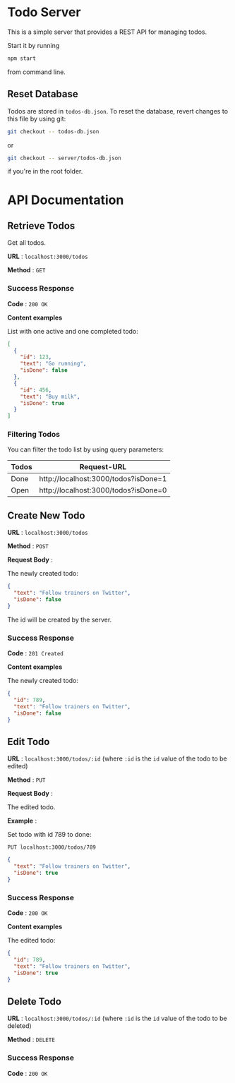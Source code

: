 # Todo Server

This is a simple server that provides a REST API for managing todos.

Start it by running

```bash
npm start
```

from command line.

## Reset Database

Todos are stored in `todos-db.json`. To reset the database, revert changes to this file by using git:

```bash
git checkout -- todos-db.json
```

or

```bash
git checkout -- server/todos-db.json
```

if you're in the root folder.

# API Documentation

## Retrieve Todos

Get all todos.

**URL** : `localhost:3000/todos`

**Method** : `GET`

### Success Response

**Code** : `200 OK`

**Content examples**

List with one active and one completed todo:

```json
[
  {
    "id": 123,
    "text": "Go running",
    "isDone": false
  },
  {
    "id": 456,
    "text": "Buy milk",
    "isDone": true
  }
]
```

### Filtering Todos

You can filter the todo list by using query parameters:

| Todos | Request-URL                          |
| ----- | ------------------------------------ |
| Done  | http://localhost:3000/todos?isDone=1 |
| Open  | http://localhost:3000/todos?isDone=0 |

## Create New Todo

**URL** : `localhost:3000/todos`

**Method** : `POST`

**Request Body** :

The newly created todo:

```json
{
  "text": "Follow trainers on Twitter",
  "isDone": false
}
```

The id will be created by the server.

### Success Response

**Code** : `201 Created`

**Content examples**

The newly created todo:

```json
{
  "id": 789,
  "text": "Follow trainers on Twitter",
  "isDone": false
}
```

## Edit Todo

**URL** : `localhost:3000/todos/:id`
(where `:id` is the `id` value of the todo to be edited)

**Method** : `PUT`

**Request Body** :

The edited todo.

**Example** :

Set todo with id 789 to done:

`PUT localhost:3000/todos/789`

```json
{
  "text": "Follow trainers on Twitter",
  "isDone": true
}
```

### Success Response

**Code** : `200 OK`

**Content examples**

The edited todo:

```json
{
  "id": 789,
  "text": "Follow trainers on Twitter",
  "isDone": true
}
```

## Delete Todo

**URL** : `localhost:3000/todos/:id`
(where `:id` is the `id` value of the todo to be deleted)

**Method** : `DELETE`

### Success Response

**Code** : `200 OK`
